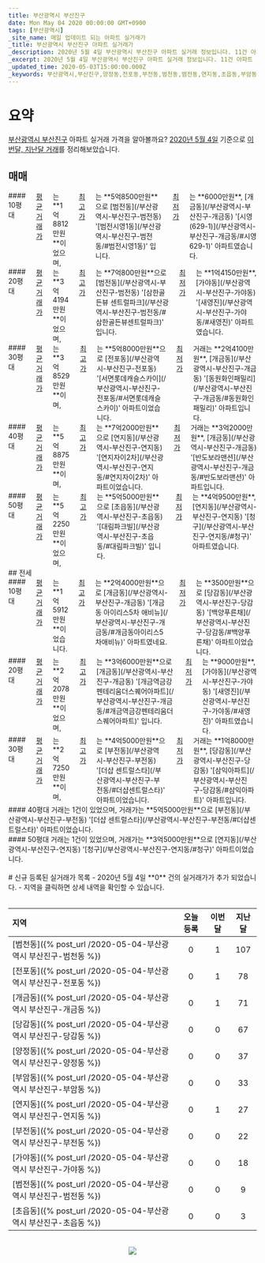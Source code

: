 ```yaml
---
title: 부산광역시 부산진구
date: Mon May 04 2020 00:00:00 GMT+0900
tags: [부산광역시]
_site_name: 매일 업데이트 되는 아파트 실거래가
_title: 부산광역시 부산진구 아파트 실거래가
_description: 2020년 5월 4일 부산광역시 부산진구 아파트 실거래 정보입니다. 11건 아파트 정보가 있습니다.
_excerpt: 2020년 5월 4일 부산광역시 부산진구 아파트 실거래 정보입니다. 11건 아파트 정보가 있습니다.
_updated_time: 2020-05-03T15:00:00.000Z
_keywords: 부산광역시,부산진구,양정동,전포동,부전동,범천동,범전동,연지동,초읍동,부암동,당감동,가야동,개금동
---
```



# 요약
<ins>부산광역시 부산진구</ins> 아파트 실거래 가격을 알아볼까요? <ins>2020년 5월 4일</ins> 기준으로 <ins>이번달, 지난달 거래</ins>를 정리해보았습니다.

## 매매
<div class="container">
<div class="six columns" markdown="1">
#### 10평대
<ins>평균 거래가</ins>는 **1억8812만원**이었으며, <ins>최고가</ins>는 **5억8500만원**으로 [범전동](/부산광역시-부산진구-범전동) '[범전시영1동](/부산광역시-부산진구-범전동/#범전시영1동)' 입니다. <ins>최저가</ins>는 **6000만원**, [개금동](/부산광역시-부산진구-개금동) '[시영(629-1)](/부산광역시-부산진구-개금동/#시영629-1)' 아파트였습니다.
</div>
<div class="six columns" markdown="1">
#### 20평대
<ins>평균 거래가</ins>는 **3억4194만원**이었으며, <ins>최고가</ins>는 **7억800만원**으로 [범전동](/부산광역시-부산진구-범전동) '[삼한골든뷰 센트럴파크](/부산광역시-부산진구-범전동/#삼한골든뷰센트럴파크)' 입니다. <ins>최저가</ins>는 **1억4150만원**, [가야동](/부산광역시-부산진구-가야동) '[새영진](/부산광역시-부산진구-가야동/#새영진)' 아파트였습니다.
</div>
</div>
<div class="container">
<div class="six columns" markdown="1">
#### 30평대
<ins>평균 거래가</ins>는 **3억8529만원**이며, <ins>최고가</ins>는 **5억8000만원**으로 [전포동](/부산광역시-부산진구-전포동) '[서면롯데캐슬스카이](/부산광역시-부산진구-전포동/#서면롯데캐슬스카이)' 아파트이었습니다. <ins>최저가</ins> 거래는 **2억4100만원**, [개금동](/부산광역시-부산진구-개금동) '[동원화인패밀리](/부산광역시-부산진구-개금동/#동원화인패밀리)' 아파트입니다.
</div>
<div class="six columns" markdown="1">
#### 40평대
<ins>평균 거래가</ins>는 **5억8875만원**이며, <ins>최고가</ins>는 **7억2000만원**으로 [연지동](/부산광역시-부산진구-연지동) '[연지자이2차](/부산광역시-부산진구-연지동/#연지자이2차)' 아파트이었습니다. <ins>최저가</ins> 거래는 **3억2000만원**, [개금동](/부산광역시-부산진구-개금동) '[반도보라맨션](/부산광역시-부산진구-개금동/#반도보라맨션)' 아파트입니다.
</div>
</div>
<div class="container">
<div class="twelve columns" markdown="1">
#### 50평대
<ins>평균 거래가</ins>는 **5억2250만원**이었으며, <ins>최고가</ins>는 **5억5000만원**으로 [초읍동](/부산광역시-부산진구-초읍동) '[대림파크빌](/부산광역시-부산진구-초읍동/#대림파크빌)' 입니다. <ins>최저가</ins>는 **4억9500만원**, [연지동](/부산광역시-부산진구-연지동) '[청구](/부산광역시-부산진구-연지동/#청구)' 아파트였습니다.
</div>
</div>
## 전세
<div class="container">
<div class="six columns" markdown="1">
#### 10평대
<ins>평균 거래가</ins>는 **1억5912만원**이었습니다. <ins>최고가</ins>는 **2억4000만원**으로 [개금동](/부산광역시-부산진구-개금동) '[개금동 아이리스5차 애비뉴](/부산광역시-부산진구-개금동/#개금동아이리스5차애비뉴)' 아파트였네요. <ins>최저가</ins>는 **3500만원**으로 [당감동](/부산광역시-부산진구-당감동) '[백양푸른채](/부산광역시-부산진구-당감동/#백양푸른채)' 아파트이었습니다.
</div>
<div class="six columns" markdown="1">
#### 20평대
<ins>평균 거래가</ins>는 **2억2078만원**이었으며, <ins>최고가</ins>는 **3억6000만원**으로 [개금동](/부산광역시-부산진구-개금동) '[개금역금강펜테리움더스퀘어아파트](/부산광역시-부산진구-개금동/#개금역금강펜테리움더스퀘어아파트)' 입니다. <ins>최저가</ins>는 **9000만원**, [가야동](/부산광역시-부산진구-가야동) '[새영진](/부산광역시-부산진구-가야동/#새영진)' 아파트였습니다.
</div>
</div>
<div class="container">
<div class="six columns" markdown="1">
#### 30평대
<ins>평균 거래가</ins>는 **2억7250만원**이며, <ins>최고가</ins>는 **4억5000만원**으로 [부전동](/부산광역시-부산진구-부전동) '[더샵 센트럴스타](/부산광역시-부산진구-부전동/#더샵센트럴스타)' 아파트이었습니다. <ins>최저가</ins> 거래는 **1억8000만원**, [당감동](/부산광역시-부산진구-당감동) '[삼익아파트](/부산광역시-부산진구-당감동/#삼익아파트)' 아파트입니다.
</div>
<div class="six columns" markdown="1">
#### 40평대
거래는 1건이 있었으며, 거래가는 **5억5000만원**으로 [부전동](/부산광역시-부산진구-부전동) '[더샵 센트럴스타](/부산광역시-부산진구-부전동/#더샵센트럴스타)' 아파트이었습니다.
</div>
</div>
<div class="container">
<div class="twelve columns" markdown="1">
#### 50평대
거래는 1건이 있었으며, 거래가는 **3억5000만원**으로 [연지동](/부산광역시-부산진구-연지동) '[청구](/부산광역시-부산진구-연지동/#청구)' 아파트이었습니다.
</div>
</div>


<br>
# 신규 등록된 실거래가 목록
- 2020년 5월 4일 **0** 건의 실거래가가 추가 되었습니다.
- 지역을 클릭하면 상세 내역을 확인할 수 있습니다.
<br><br>

| 지역 | 오늘 등록 | 이번달 | 지난달 |
|:---|:---:|:---:|:---:|
| [범천동]({% post_url /2020-05-04-부산광역시 부산진구-범천동 %}) | 0 | 1 | 107|
| [전포동]({% post_url /2020-05-04-부산광역시 부산진구-전포동 %}) | 0 | 1 | 78|
| [개금동]({% post_url /2020-05-04-부산광역시 부산진구-개금동 %}) | 0 | 1 | 71|
| [당감동]({% post_url /2020-05-04-부산광역시 부산진구-당감동 %}) | 0 | 0 | 67|
| [양정동]({% post_url /2020-05-04-부산광역시 부산진구-양정동 %}) | 0 | 0 | 37|
| [부암동]({% post_url /2020-05-04-부산광역시 부산진구-부암동 %}) | 0 | 0 | 33|
| [연지동]({% post_url /2020-05-04-부산광역시 부산진구-연지동 %}) | 0 | 1 | 27|
| [부전동]({% post_url /2020-05-04-부산광역시 부산진구-부전동 %}) | 0 | 0 | 22|
| [가야동]({% post_url /2020-05-04-부산광역시 부산진구-가야동 %}) | 0 | 0 | 18|
| [범전동]({% post_url /2020-05-04-부산광역시 부산진구-범전동 %}) | 0 | 0 | 9|
| [초읍동]({% post_url /2020-05-04-부산광역시 부산진구-초읍동 %}) | 0 | 0 | 3|

<p align="center"><br><img src="https://via.placeholder.com/700x120"><br></p>
